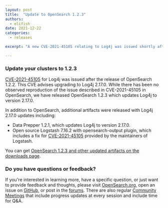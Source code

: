 ```yaml
---
layout: post
title:  "Update to OpenSearch 1.2.3"
authors:
  - elifish
date: 2021-12-22
categories:
  - releases

excerpt: "A new CVE-2021-45105 relating to Log4j was issued shortly after the release of OpenSearch 1.2.2. This CVE advises upgrading to Log4j 2.17.0. Out of an abundance of caution, the team is releaseing OpenSearch 1.2.3 which includes Log4j 2.17.0. While there has been no observered reproduction of the issue described in CVE-2021-45105, it is advised to update to OpenSearch 1.2.3 where Log4j is updated to 2.17.0."

---
```


### Update your clusters to 1.2.3

[CVE-2021-45105](https://cve.mitre.org/cgi-bin/cvename.cgi?name=CVE-2021-45105) for Log4j was issued after the release of OpenSearch 1.2.2. This CVE advises upgrading to Log4j 2.17.0. While there has been no observed reproduction of the issue described in CVE-2021-45105 in OpenSearch, we have released OpenSearch 1.2.3 which updates Log4j to version 2.17.0.

In addition to OpenSearch, additional artifacts were released with Log4j 2.17.0 updates including:
- Data Prepper 1.2.1, which updates Log4j to version 2.17.0.
- Open source Logstash 7.16.2 with opensearch-output plugin, which includes a fix for [CVE-2021-45105](https://cve.mitre.org/cgi-bin/cvename.cgi?name=CVE-2021-45105) provided by the maintainers of Logstash.

You can get [OpenSearch 1.2.3 and other updated artifacts on the downloads page](/downloads.html).

### Do you have questions or feedback?

If you're interested in learning more, have a specific question, or just want to provide feedback and thoughts, please visit [OpenSearch.org](https://opensearch.org/), open an issue on [GitHub](https://github.com/opensearch-project/OpenSearch/issues), or post in the [forums](https://discuss.opendistrocommunity.dev/). There are also regular [Community Meetings](https://opensearch.org/events/) that include progress updates at every session and include time for Q&A.
